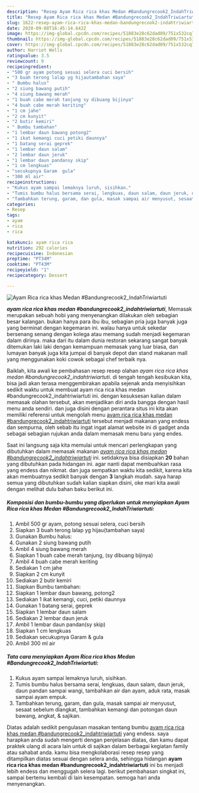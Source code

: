 ```yaml
---
description: "Resep Ayam Rica rica khas Medan #Bandungrecook2_IndahTriwiartuti, Anti Gagal"
title: "Resep Ayam Rica rica khas Medan #Bandungrecook2_IndahTriwiartuti, Anti Gagal"
slug: 1622-resep-ayam-rica-rica-khas-medan-bandungrecook2-indahtriwiartuti-anti-gagal
date: 2020-09-08T16:45:14.642Z
image: https://img-global.cpcdn.com/recipes/51883e28c62dad09/751x532cq70/ayam-rica-rica-khas-medan-bandungrecook2_indahtriwiartuti-foto-resep-utama.jpg
thumbnail: https://img-global.cpcdn.com/recipes/51883e28c62dad09/751x532cq70/ayam-rica-rica-khas-medan-bandungrecook2_indahtriwiartuti-foto-resep-utama.jpg
cover: https://img-global.cpcdn.com/recipes/51883e28c62dad09/751x532cq70/ayam-rica-rica-khas-medan-bandungrecook2_indahtriwiartuti-foto-resep-utama.jpg
author: Harriet Wells
ratingvalue: 3.5
reviewcount: 9
recipeingredient:
- "500 gr ayam potong sesuai selera cuci bersih"
- "3 buah terong lalap yg hijautambahan saya"
- " Bumbu halus"
- "2 siung bawang putih"
- "4 siung bawang merah"
- "1 buah cabe merah tanjung sy dibuang bijinya"
- "4 buah cabe merah keriting"
- "1 cm jahe"
- "2 cm kunyit"
- "2 butir kemiri"
- " Bumbu tambahan"
- "1 lembar daun bawang potong2"
- "1 ikat kemangi cuci petiki daunnya"
- "1 batang serai geprek"
- "1 lembar daun salam"
- "2 lembar daun jeruk"
- "1 lembar daun pandansy skip"
- "1 cm lengkuas"
- "secukupnya Garam  gula"
- "300 ml air"
recipeinstructions:
- "Kukus ayam sampai lemaknya luruh, sisihkan."
- "Tumis bumbu halus bersama serai, lengkuas, daun salam, daun jeruk, daun pandan sampai wangi, tambahkan air dan ayam, aduk rata, masak sampai ayam empuk."
- "Tambahkan terung, garam, dan gula, masak sampai air menyusut, sesaat sebelum diangkat, tambahkan kemangi dan potongan daun bawang, angkat, &amp; sajikan."
categories:
- Resep
tags:
- ayam
- rica
- rica

katakunci: ayam rica rica 
nutrition: 292 calories
recipecuisine: Indonesian
preptime: "PT34M"
cooktime: "PT43M"
recipeyield: "1"
recipecategory: Dessert

---
```



![Ayam Rica rica khas Medan #Bandungrecook2_IndahTriwiartuti](https://img-global.cpcdn.com/recipes/51883e28c62dad09/751x532cq70/ayam-rica-rica-khas-medan-bandungrecook2_indahtriwiartuti-foto-resep-utama.jpg)

<b><i>ayam rica rica khas medan #bandungrecook2_indahtriwiartuti</i></b>, Memasak merupakan sebuah hobi yang menyenangkan dilakukan oleh sebagian besar kalangan. bukan hanya para ibu ibu, sebagian pria juga banyak juga yang berminat dengan kegemaran ini. walau hanya untuk sekedar bersenang senang dengan kolega atau memang sudah menjadi kegemaran dalam dirinya. maka dari itu dalam dunia restoran sekarang sangat banyak ditemukan laki laki dengan kemampuan memasak yang luar biasa, dan lumayan banyak juga kita jumpai di banyak depot dan stand makanan mall yang menggunakan koki cowok sebagai chef terbaik nya.



Baiklah, kita awali ke pembahasan resep resep olahan <i>ayam rica rica khas medan #bandungrecook2_indahtriwiartuti</i>. di tengah tengah kesibukan kita, bisa jadi akan terasa menggembirakan apabila sejenak anda menyisihkan sedikit waktu untuk membuat ayam rica rica khas medan #bandungrecook2_indahtriwiartuti ini. dengan kesuksesan kalian dalam memasak olahan tersebut, akan menjadikan diri anda bangga dengan hasil menu anda sendiri. dan juga disini dengan perantara situs ini kita akan memiliki referensi untuk mengolah menu <u>ayam rica rica khas medan #bandungrecook2_indahtriwiartuti</u> tersebut menjadi makanan yang endess dan sempurna, oleh sebab itu ingat ingat alamat website ini di gadget anda sebagai sebagian rujukan anda dalam memasak menu baru yang endes.


Saat ini langsung saja kita memulai untuk mencari perlengkapan yang dibutuhkan dalam memasak makanan <u><i>ayam rica rica khas medan #bandungrecook2_indahtriwiartuti</i></u> ini. setidaknya bisa disiapkan <b>20</b> bahan yang dibutuhkan pada hidangan ini. agar nanti dapat membuahkan rasa yang endess dan nikmat. dan juga sempatkan waktu kita sedikit, karena kita akan membuatnya sedikit banyak dengan <b>3</b> langkah mudah. saya harap semua yang dibutuhkan sudah kalian siapkan disini, oke mari kita awali dengan melihat dulu bahan baku berikut ini.

<!--inarticleads1-->

##### Komposisi dan bumbu-bumbu yang diperlukan untuk menyiapkan Ayam Rica rica khas Medan #Bandungrecook2_IndahTriwiartuti:

1. Ambil 500 gr ayam, potong sesuai selera, cuci bersih
1. Siapkan 3 buah terong lalap yg hijau(tambahan saya)
1. Gunakan  Bumbu halus:
1. Gunakan 2 siung bawang putih
1. Ambil 4 siung bawang merah
1. Siapkan 1 buah cabe merah tanjung, (sy dibuang bijinya)
1. Ambil 4 buah cabe merah keriting
1. Sediakan 1 cm jahe
1. Siapkan 2 cm kunyit
1. Sediakan 2 butir kemiri
1. Siapkan  Bumbu tambahan:
1. Siapkan 1 lembar daun bawang, potong2
1. Sediakan 1 ikat kemangi, cuci, petiki daunnya
1. Gunakan 1 batang serai, geprek
1. Siapkan 1 lembar daun salam
1. Sediakan 2 lembar daun jeruk
1. Ambil 1 lembar daun pandan(sy skip)
1. Siapkan 1 cm lengkuas
1. Sediakan secukupnya Garam &amp; gula
1. Ambil 300 ml air




<!--inarticleads2-->

##### Tata cara menyiapkan Ayam Rica rica khas Medan #Bandungrecook2_IndahTriwiartuti:

1. Kukus ayam sampai lemaknya luruh, sisihkan.
1. Tumis bumbu halus bersama serai, lengkuas, daun salam, daun jeruk, daun pandan sampai wangi, tambahkan air dan ayam, aduk rata, masak sampai ayam empuk.
1. Tambahkan terung, garam, dan gula, masak sampai air menyusut, sesaat sebelum diangkat, tambahkan kemangi dan potongan daun bawang, angkat, &amp; sajikan.




Diatas adalah sedikit pengulasan masakan tentang bumbu <u>ayam rica rica khas medan #bandungrecook2_indahtriwiartuti</u> yang endess. saya harapkan anda sudah mengerti dengan penjelasan diatas, dan kamu dapat praktek ulang di acara lain untuk di sajikan dalam berbagai kegiatan family atau sahabat anda. kamu bisa mengkolaborasi resep resep yang ditampilkan diatas sesuai dengan selera anda, sehingga hidangan <b>ayam rica rica khas medan #bandungrecook2_indahtriwiartuti</b> ini bs menjadi lebih endess dan menggugah selera lagi. berikut pembahasan singkat ini, sampai bertemu kembali di lain kesempatan. semoga hari anda menyenangkan.
